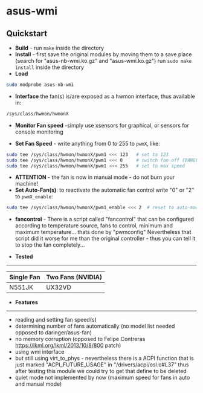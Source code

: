 # asus-wmi
Quickstart
----------

- **Build** -  run ```make``` inside the directory
- **Install** - first save the original modules by moving them to a save place (search for  "asus-nb-wmi.ko.gz"  and "asus-wmi.ko.gz")
run ```sudo make install``` inside the directory 
- **Load** 
```bash
sudo modprobe asus-nb-wmi
```

- **Interface**  the fan(s) is/are exposed as  a hwmon interface, thus available in:

```bash
/sys/class/hwmon/hwmonX
```
- **Monitor Fan speed** -simply use xsensors for graphical, or sensors for console monitoring


- **Set Fan Speed** - write anything from 0 to 255 to ```pwmX```, like:
```bash
sudo tee /sys/class/hwmon/hwmonX/pwm1 <<< 123   # set to 123
sudo tee /sys/class/hwmon/hwmonX/pwm1 <<< 0     # switch fan off (DANGEROUS!)
sudo tee /sys/class/hwmon/hwmonX/pwm1 <<< 255   # set to max speed
```
- **ATTENTION** - the fan is now in manual mode - do not burn your machine!
- **Set Auto-Fan(s)**: to reactivate the automatic fan control write "0" or "2" to ```pwmX_enable```:
```bash
sudo tee /sys/class/hwmon/hwmonX/pwm1_enable <<< 2  # reset to auto-mode (always for all fans)
```

- **fancontrol** - There is a script called "fancontrol" that can be configured according to temperature source, fans to 
control, minimum and maximum temperature...
thats done by "pwmconfig"
Nevertheless that script did it worse for me than the original controller - thus you can tell it to stop the fan completely...

- **Tested**
-------------

Single Fan | Two Fans (NVIDIA)
-----------|-------------------
N551JK     |  UX32VD

- **Features**
---------
- reading and setting fan speed(s)
- determining number of fans automatically (no model list needed opposed to daringer/asus-fan)
- no memory corruption (opposed to Felipe Contreras https://lkml.org/lkml/2013/10/8/800 patch)
- using wmi interface
- but still using virt_to_phys - nevertheless there is a ACPI function that is just marked "ACPI_FUTURE_USAGE" in "/drivers/acpi/osl.c#L37" thus after testing this module we could try to get that define to be deleted
- quiet mode not implemented by now (maximum speed for fans in auto and manual mode)